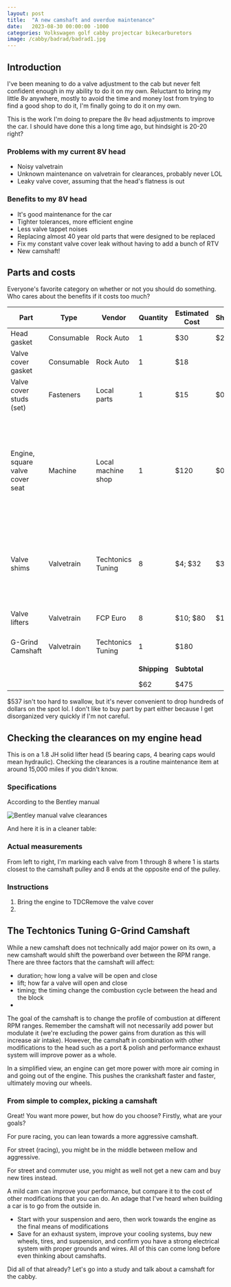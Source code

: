 ```yaml
---
layout: post
title:  "A new camshaft and overdue maintenance"
date:   2023-08-30 00:00:00 -1000
categories: Volkswagen golf cabby projectcar bikecarburetors
image: /cabby/badrad/badrad1.jpg
---
```

## Introduction

I've been meaning to do a valve adjustment to the cab but never felt confident enough in my ability to do it on my own. Reluctant to bring my little 8v anywhere, mostly to avoid the time and money lost from trying to find a good shop to do it, I'm finally going to do it on my own.

This is the work I'm doing to prepare the 8v head adjustments to improve the car. I should have done this a long time ago, but hindsight is 20-20 right?

### Problems with my current 8V head

- Noisy valvetrain
- Unknown maintenance on valvetrain for clearances, probably never LOL
- Leaky valve cover, assuming that the head's flatness is out

### Benefits to my 8V head

- It's good maintenance for the car
- Tighter tolerances, more efficient engine
- Less valve tappet noises
- Replacing almost 40 year old parts that were designed to be replaced
- Fix my constant valve cover leak without having to add a bunch of RTV 
- New camshaft!

## Parts and costs

Everyone's favorite category on whether or not you should do something. Who cares about the benefits if it costs too much?

| Part                            | Type       | Vendor             | Quantity     | Estimated Cost | Shipping | Notes                                                        |
| ------------------------------- | ---------- | ------------------ | ------------ | -------------- | -------- | ------------------------------------------------------------ |
| Head gasket                     | Consumable | Rock Auto          | 1            | $30            | $20      |                                                              |
| Valve cover gasket              | Consumable | Rock Auto          | 1            | $18            |          |                                                              |
| Valve cover studs (set)         | Fasteners  | Local parts        | 1            | $15            | $0       |                                                              |
| Engine, square valve cover seat | Machine    | Local machine shop | 1            | $120           | $0       | I've been their customer and they've been good to me. Hopefully, it won't cost an arm and a leg. |
| Valve shims                     | Valvetrain | Techtonics Tuning  | 8            | $4; $32        | $30      | I learned the older VW heads in Hawaii called them "pills"   |
| Valve lifters                   | Valvetrain | FCP Euro           | 8            | $10; $80       | $12      | Also known as buckets or tappets                             |
| G-Grind Camshaft                | Valvetrain | Techtonics Tuning  | 1            | $180           |          |                                                              |
|                                 |            |                    |              |                |          |                                                              |
|                                 |            |                    | **Shipping** | **Subtotal**   |          | **Grand Total**                                              |
|                                 |            |                    | $62          | $475           |          | $537                                                         |

$537 isn't too hard to swallow, but it's never convenient to drop hundreds of dollars on the spot lol. I don't like to buy part by part either because I get disorganized very quickly if I'm not careful.

## Checking the clearances on my engine head

This is on a 1.8 JH solid lifter head (5 bearing caps, 4 bearing caps would mean hydraulic). Checking the clearances is a routine maintenance item at around 15,000 miles if you didn't know.

### Specifications

According to the Bentley manual

![Bentley manual valve clearances]()

And here it is in a cleaner table:

### Actual measurements

From left to right, I'm marking each valve from 1 through 8 where 1 is starts closest to the camshaft pulley and 8 ends at the opposite end of the pulley.

### Instructions

1. Bring the engine to TDCRemove the valve cover
2. 





## The Techtonics Tuning G-Grind Camshaft

While a new camshaft does not technically add major power on its own, a new camshaft would shift the powerband over between the RPM range. There are three factors that the camshaft will affect:
- duration; how long a valve will be open and close
- lift; how far a valve will open and close
- timing; the timing change the combustion cycle between the head and the block
-

The goal of the camshaft is to change the profile of combustion at different RPM ranges. Remember the camshaft will not necessarily add power but modulate it (we're excluding the power gains from duration as this will increase air intake). However, the camshaft in combination with other modifications to the head such as a port & polish and performance exhaust system will improve power as a whole.

In a simplified view, an engine can get more power with more air coming in and going out of the engine. This pushes the crankshaft faster and faster, ultimately moving our wheels.



### From simple to complex, picking a camshaft

Great! You want more power, but how do you choose? Firstly, what are your goals?

For pure racing, you can lean towards a more aggressive camshaft.

For street (racing), you might be in the middle between mellow and aggressive.

For street and commuter use, you might as well not get a new cam and buy new tires instead.

A mild cam can improve your performance, but compare it to the cost of other modifications that you can do. An adage that I've heard when building a car is to go from the outside in.

- Start with your suspension and aero, then work towards the engine as the final means of modifications
- Save for an exhaust system, improve your cooling systems, buy new wheels, tires, and suspension, and confirm you have a strong electrical system with proper grounds and wires. All of this can come long before even thinking about camshafts.

Did all of that already? Let's go into a study and talk about a camshaft for the cabby.
